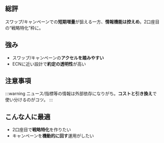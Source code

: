 ## 総評
スワップ/キャンペーンでの**短期増量**が狙える一方、**情報機能は控えめ**。2口座目の“戦略特化”枠に。

## 強み
- スワップ/キャンペーンの**アクセルを踏みやすい**
- ECNに近い設計で**約定の透明性**が高い

## 注意事項
:::warning
ニュース/指標等の情報は外部依存になりがち。**コストと引き換え**で使い分けるのがコツ。
:::

## こんな人に最適
- 2口座目で**戦略特化**を作りたい
- キャンペーンを**機動的に回す**運用がしたい
